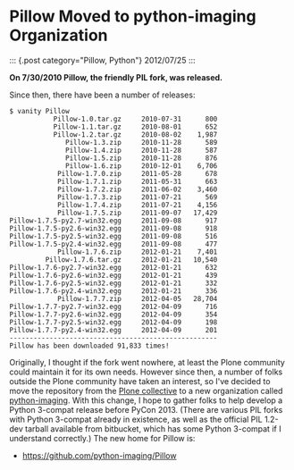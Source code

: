 # Pillow Moved to python-imaging Organization

::: {.post category="Pillow, Python"}
2012/07/25
:::

**On 7/30/2010 Pillow, the friendly PIL fork, was released.**

Since then, there have been a number of releases:

    $ vanity Pillow
               Pillow-1.0.tar.gz     2010-07-31      800
               Pillow-1.1.tar.gz     2010-08-01      652
               Pillow-1.2.tar.gz     2010-08-02    1,987
                  Pillow-1.3.zip     2010-11-28      589
                  Pillow-1.4.zip     2010-11-28      587
                  Pillow-1.5.zip     2010-11-28      876
                  Pillow-1.6.zip     2010-12-01    6,706
                Pillow-1.7.0.zip     2011-05-28      678
                Pillow-1.7.1.zip     2011-05-31      663
                Pillow-1.7.2.zip     2011-06-02    3,460
                Pillow-1.7.3.zip     2011-07-21      569
                Pillow-1.7.4.zip     2011-07-21    4,156
                Pillow-1.7.5.zip     2011-09-07   17,429
    Pillow-1.7.5-py2.7-win32.egg     2011-09-08      917
    Pillow-1.7.5-py2.6-win32.egg     2011-09-08      918
    Pillow-1.7.5-py2.5-win32.egg     2011-09-08      516
    Pillow-1.7.5-py2.4-win32.egg     2011-09-08      477
                Pillow-1.7.6.zip     2012-01-21    7,401
             Pillow-1.7.6.tar.gz     2012-01-21   10,540
    Pillow-1.7.6-py2.7-win32.egg     2012-01-21      632
    Pillow-1.7.6-py2.6-win32.egg     2012-01-21      439
    Pillow-1.7.6-py2.5-win32.egg     2012-01-21      332
    Pillow-1.7.6-py2.4-win32.egg     2012-01-21      336
                Pillow-1.7.7.zip     2012-04-05   28,704
    Pillow-1.7.7-py2.7-win32.egg     2012-04-09      716
    Pillow-1.7.7-py2.6-win32.egg     2012-04-09      354
    Pillow-1.7.7-py2.5-win32.egg     2012-04-09      198
    Pillow-1.7.7-py2.4-win32.egg     2012-04-09      201
    ----------------------------------------------------
    Pillow has been downloaded 91,833 times!

Originally, I thought if the fork went nowhere, at least the Plone
community could maintain it for its own needs. However since then, a
number of folks outside the Plone community have taken an interest, so
I\'ve decided to move the repository from the [Plone
collective](http://github.com/collective) to a new organization called
[python-imaging](http://github.com/python-imaging). With this change, I
hope to gather folks to help develop a Python 3-compat release before
PyCon 2013. (There are various PIL forks with Python 3-compat already in
existence, as well as the official PIL 1.2-dev tarball available from
bitbucket, which has some Python 3-compat if I understand correctly.)
The new home for Pillow is:

-   <https://github.com/python-imaging/Pillow>
